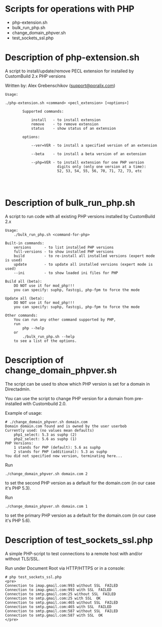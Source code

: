 # Scripts for operations with PHP

- php-extension.sh 
- bulk_run_php.sh
- change_domain_phpver.sh
- test_sockets_ssl.php


# Description of php-extension.sh 

A script to install/update/remove PECL extension for installed by CustomBuild 2.x PHP versions

Written by: Alex Grebenschikov (support@poralix.com)

```
Usage:

./php-extension.sh <command> <pecl_extension> [<options>]

        Supported commands:

            install   - to install extension
            remove    - to remove extension
            status    - show status of an extension

        options:

            --ver=VER - to install a specified version of an extension

            --beta    - to install a beta version of an extension

            --php=VER - to install extension for one PHP version
                        digits only (only one version at a time):
                        52, 53, 54, 55, 56, 70, 71, 72, 73, etc




```

# Description of bulk_run_php.sh

A script to run code with all existing PHP versions installed by CustomBuild 2.x

```
Usage:
    ./bulk_run_php.sh <command-for-php>

Built-in commands:
    versions      - to list installed PHP versions
    full-versions - to show installed PHP versions
    build         - to re-install all installed versions (expert mode is used)
    update        - to update all installed versions (expert mode is used)
    --ini         - to show loaded ini files for PHP

Build all (beta):
    DO NOT use it for mod_php!!!
    you can specify: suphp, fastcgi, php-fpm to force the mode

Update all (beta):
    DO NOT use it for mod_php!!!
    you can specify: suphp, fastcgi, php-fpm to force the mode

Other commands:
    You can run any other command supported by PHP,
    run
        php --help
    or
        ./bulk_run_php.sh --help
    to see a list of the options.
```

# Description of change_domain_phpver.sh

The script can be used to show which PHP version is set for a domain in Directadmin.

You can use the script to change PHP version for a domain from pre-installed with Custombuild 2.0.

Example of usage:

```
# ./change_domain_phpver.sh domain.com
Domain domain.com found and is owned by the user userbob
Currently used: (no values mean defaults)
    php1_select: 5.3 as suphp (2)
    php2_select: 5.6 as suphp (1)
PHP Versions:
    1 stands for PHP (default): 5.6 as suphp
    2 stands for PHP (additional): 5.3 as suphp
You did not specified new version, terminating here...
```

Run

```
./change_domain_phpver.sh domain.com 2
```

to set the second PHP version as a default for the domain.com (in our case it's PHP 5.3).

Run

```
./change_domain_phpver.sh domain.com 1
```

to set the primary PHP version as a default for the domain.com (in our case it's PHP 5.6).

# Description of test_sockets_ssl.php

A simple PHP-script to test connections to a remote host with and/or without TLS/SSL.

Run under Document Root via HTTP/HTTPS or in a console:

```
# php test_sockets_ssl.php
<pre>
Connection to imap.gmail.com:993 without SSL  FAILED
Connection to imap.gmail.com:993 with SSL  FAILED
Connection to smtp.gmail.com:25 without SSL  FAILED
Connection to smtp.gmail.com:25 with SSL  OK
Connection to smtp.gmail.com:465 without SSL  FAILED
Connection to smtp.gmail.com:465 with SSL  FAILED
Connection to smtp.gmail.com:587 without SSL  FAILED
Connection to smtp.gmail.com:587 with SSL  OK
</pre>
```
